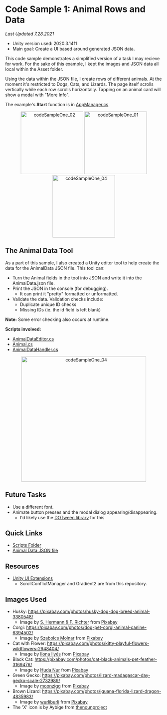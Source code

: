 # Code Sample 1: Animal Rows and Data
*Last Updated 7.28.2021*
* Unity version used: 2020.3.14f1
* Main goal: Create a UI based around generated JSON data.

This code sample demonstrates a simplified version of a task I may recieve for work. For the sake of this example, I kept the images and JSON data all local within the Asset folder. 

Using the data within the JSON file, I create rows of different animals. At the moment it's restricted to Dogs, Cats, and Lizards. The page itself scrolls vertically while each row scrolls horizontally. Tapping on an animal card will show a modal with "More Info".

The example's **Start** function is in [AppManager.cs](https://github.com/moose15/code-sample-1/blob/main/AnimalCardRows/Assets/_Scripts/Managers/AppManager.cs). 

<p float="left" align="center">
<img width="200" alt="codeSampleOne_02" src="https://user-images.githubusercontent.com/4196059/127436613-50ca7980-f03a-4065-96a5-b34e13399e3e.png">
<img width="200" alt="codeSampleOne_01" src="https://user-images.githubusercontent.com/4196059/127436604-d250f02c-a1d5-4ca6-bdf9-00a9f6303e1f.png">
  <img width="200" alt="codeSampleOne_04" src="https://user-images.githubusercontent.com/4196059/127441431-9071f51e-7dfa-4073-8d8c-93a8e20ae511.gif">

</p>

## The Animal Data Tool
As a part of this sample, I also created a Unity editor tool to help create the data for the AnimalData JSON file. This tool can:
* Turn the Animal fields in the tool into JSON and write it into the AnimalData.json file.
* Print the JSON in the console (for debugging).
   * It can print it "pretty" formatted or unformatted.
* Validate the data. Validation checks include:
   *  Duplicate unique ID checks
   *  Missing IDs (ie. the id field is left blank)

**Note:** Some error checking also occurs at runtime.

**Scripts involved:**
* [AnimalDataEditor.cs](https://github.com/moose15/code-sample-1/blob/main/AnimalCardRows/Assets/_Scripts/Editor/AnimalDataEditor.cs)
* [Animal.cs](https://github.com/moose15/code-sample-1/blob/main/AnimalCardRows/Assets/_Scripts/Data/Animal.cs)
* [AnimalDataHandler.cs](https://github.com/moose15/code-sample-1/blob/main/AnimalCardRows/Assets/_Scripts/ToolScripts/AnimalDataHandler.cs)

<p align="center">
<img width="400" alt="codeSampleOne_04" src="https://user-images.githubusercontent.com/4196059/127438538-0388204e-b7fe-46e9-8ee3-66b2e7399239.png">
</p>

## Future Tasks
* Use a different font.
* Animate button presses and the modal dialog appearing/disappearing.
   * I'd likely use the [DOTween library](http://dotween.demigiant.com/) for this

## Quick Links
* [Scripts Folder](https://github.com/moose15/code-sample-1/tree/main/AnimalCardRows/Assets/_Scripts)
* [Animal Data JSON file](https://github.com/moose15/code-sample-1/blob/main/AnimalCardRows/Assets/Resources/AnimalData.json)

## Resources
* [Unity UI Extensions](https://bitbucket.org/UnityUIExtensions/unity-ui-extensions/wiki/Home)
   * ScrollConflictManager and Gradient2 are from this repository.

## Images Used
* Husky: https://pixabay.com/photos/husky-dog-dog-breed-animal-3380548/
    * Image by <a href="https://pixabay.com/users/pixel2013-2364555/?utm_source=link-attribution&amp;utm_medium=referral&amp;utm_campaign=image&amp;utm_content=3380548">S. Hermann &amp; F. Richter</a> from <a href="https://pixabay.com/?utm_source=link-attribution&amp;utm_medium=referral&amp;utm_campaign=image&amp;utm_content=3380548">Pixabay</a>
* Corgi: https://pixabay.com/photos/dog-pet-corgi-animal-canine-6394502/
    * Image by <a href="https://pixabay.com/users/molnarszabolcserdely-2742379/?utm_source=link-attribution&amp;utm_medium=referral&amp;utm_campaign=image&amp;utm_content=6394502">Szabolcs Molnar</a> from <a href="https://pixabay.com/?utm_source=link-attribution&amp;utm_medium=referral&amp;utm_campaign=image&amp;utm_content=6394502">Pixabay</a>
* Cat with Flower: https://pixabay.com/photos/kitty-playful-flowers-wildflowers-2948404/
    * Image by <a href="https://pixabay.com/users/ilyessuti-3558510/?utm_source=link-attribution&amp;utm_medium=referral&amp;utm_campaign=image&amp;utm_content=2948404">Ilona Ilyés</a> from <a href="https://pixabay.com/?utm_source=link-attribution&amp;utm_medium=referral&amp;utm_campaign=image&amp;utm_content=2948404">Pixabay</a>
* Black Cat: https://pixabay.com/photos/cat-black-animals-pet-feather-3169476/
    * Image by <a href="https://pixabay.com/users/nhudaibnumukhtar-8022978/?utm_source=link-attribution&amp;utm_medium=referral&amp;utm_campaign=image&amp;utm_content=3169476">Huda Nur</a> from <a href="https://pixabay.com/?utm_source=link-attribution&amp;utm_medium=referral&amp;utm_campaign=image&amp;utm_content=3169476">Pixabay</a>
* Green Gecko: https://pixabay.com/photos/lizard-madagascar-day-gecko-scale-2732989/
    * Image by <a href="https://pixabay.com/users/moonzigg-6341937/?utm_source=link-attribution&amp;utm_medium=referral&amp;utm_campaign=image&amp;utm_content=2732989">moonzigg</a> from <a href="https://pixabay.com/?utm_source=link-attribution&amp;utm_medium=referral&amp;utm_campaign=image&amp;utm_content=2732989">Pixabay</a>
* Brown Lizard: https://pixabay.com/photos/iguana-florida-lizard-dragon-4835983/ 
    * Image by <a href="https://pixabay.com/users/wurliburli-14850337/?utm_source=link-attribution&amp;utm_medium=referral&amp;utm_campaign=image&amp;utm_content=4835983">wurliburli</a> from <a href="https://pixabay.com/?utm_source=link-attribution&amp;utm_medium=referral&amp;utm_campaign=image&amp;utm_content=4835983">Pixabay</a>
* The 'X' icon is by Aybige from [thenounproject](https://thenounproject.com/)
